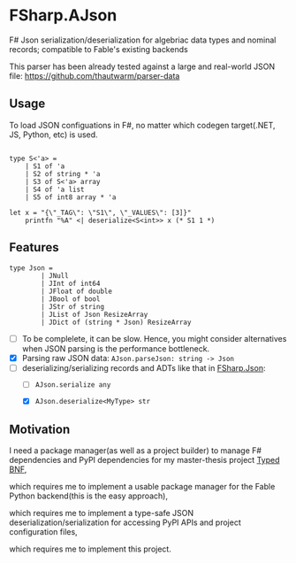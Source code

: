 # FSharp.AJson

F# Json serialization/deserialization for algebriac data types and nominal records; compatible to Fable's existing backends

This parser has been already tested against a large and real-world JSON file: https://github.com/thautwarm/parser-data 

## Usage

To load JSON configuations in F\#, no matter which codegen target(.NET, JS, Python, etc) is used.

```F#

type S<'a> =
    | S1 of 'a
    | S2 of string * 'a
    | S3 of S<'a> array
    | S4 of 'a list
    | S5 of int8 array * 'a
    
let x = "{\"_TAG\": \"S1\", \"_VALUES\": [3]}"
    printfn "%A" <| deserialize<S<int>> x (* S1 1 *)
```

## Features

```F#
type Json =
        | JNull
        | JInt of int64
        | JFloat of double
        | JBool of bool
        | JStr of string
        | JList of Json ResizeArray
        | JDict of (string * Json) ResizeArray
```

- [ ] To be complelete, it can be slow. Hence, you might consider alternatives when JSON parsing is the performance bottleneck.
- [x] Parsing raw JSON data: `AJson.parseJson: string -> Json`
- [ ] deserializing/serializing records and ADTs like that in [FSharp.Json](https://github.com/vsapronov/FSharp.Json):
   - [ ] `AJson.serialize any`
   - [x] `AJson.deserialize<MyType> str`
   

## Motivation

I need a package manager(as well as a project builder) to manage F\# dependencies and PyPI dependencies for my master-thesis project [Typed BNF](https://github.com/thautwarm/typed-bnf),

which requires me to implement a usable package manager for the Fable Python backend(this is the easy approach),

which requires me to implement a type-safe JSON deserialization/serialization for accessing PyPI APIs and project configuration files,

which requires me to implement this project.



